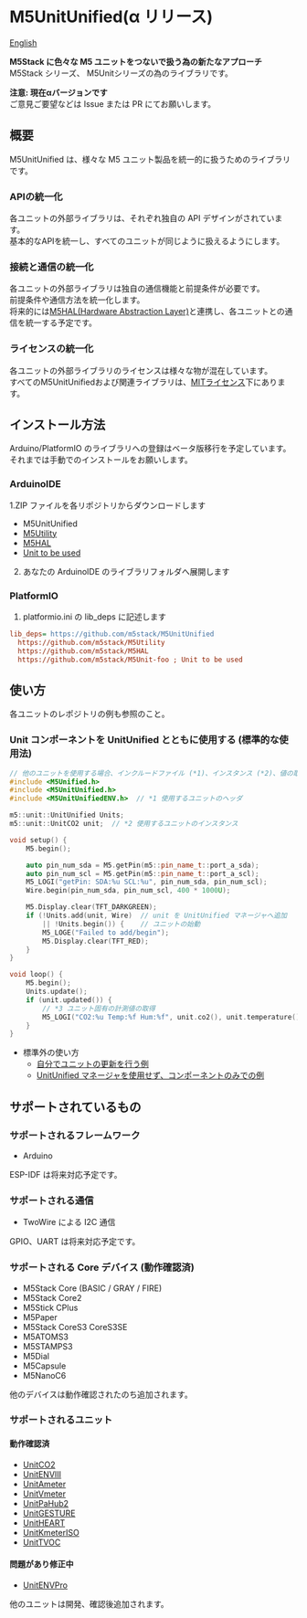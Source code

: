 
# M5UnitUnified(α リリース)

[English](README.md)

**M5Stack に色々な M5 ユニットをつないで扱う為の新たなアプローチ**  
M5Stack シリーズ、 M5Unitシリーズの為のライブラリです。

**注意: 現在αバージョンです**  
ご意見ご要望などは Issue または PR にてお願いします。

## 概要
M5UnitUnified は、様々な M5 ユニット製品を統一的に扱うためのライブラリです。

### APIの統一化
各ユニットの外部ライブラリは、それぞれ独自の API デザインがされています。  
基本的なAPIを統一し、すべてのユニットが同じように扱えるようにします。

### 接続と通信の統一化
各ユニットの外部ライブラリは独自の通信機能と前提条件が必要です。  
前提条件や通信方法を統一化します。  
将来的には[M5HAL(Hardware Abstraction Layer)](https://github.com/m5stack/M5HAL)と連携し、各ユニットとの通信を統一する予定です。

### ライセンスの統一化
各ユニットの外部ライブラリのライセンスは様々な物が混在しています。  
すべてのM5UnitUnifiedおよび関連ライブラリは、[MITライセンス](LICENSE)下にあります。


## インストール方法
Arduino/PlatformIO のライブラリへの登録はベータ版移行を予定しています。  
それまでは手動でのインストールをお願いします。

### ArduinoIDE
1.ZIP ファイルを各リポジトリからダウンロードします
- M5UnitUnified
- [M5Utility](https://github.com/m5stack/M5Utility/)
- [M5HAL](https://github.com/m5stack/M5HAL)
- [Unit to be used](#supported-units)
2. あなたの ArduinoIDE のライブラリフォルダへ展開します

### PlatformIO
1. platformio.ini の lib_deps に記述します
```ini
lib_deps= https://github.com/m5stack/M5UnitUnified
  https://github.com/m5stack/M5Utility
  https://github.com/m5stack/M5HAL
  https://github.com/m5stack/M5Unit-foo ; Unit to be used
```

## 使い方

各ユニットのレポジトリの例も参照のこと。

### Unit コンポーネントを UnitUnified とともに使用する (標準的な使用法)

```cpp
// 他のユニットを使用する場合、インクルードファイル (*1)、インスタンス (*2)、値の取得 (*3) を変更する
#include <M5Unified.h>
#include <M5UnitUnified.h>
#include <M5UnitUnifiedENV.h>  // *1 使用するユニットのヘッダ

m5::unit::UnitUnified Units;
m5::unit::UnitCO2 unit;  // *2 使用するユニットのインスタンス

void setup() {
    M5.begin();

    auto pin_num_sda = M5.getPin(m5::pin_name_t::port_a_sda);
    auto pin_num_scl = M5.getPin(m5::pin_name_t::port_a_scl);
    M5_LOGI("getPin: SDA:%u SCL:%u", pin_num_sda, pin_num_scl);
    Wire.begin(pin_num_sda, pin_num_scl, 400 * 1000U);

    M5.Display.clear(TFT_DARKGREEN);
    if (!Units.add(unit, Wire)  // unit を UnitUnified マネージャへ追加
        || !Units.begin()) {    // ユニットの始動
        M5_LOGE("Failed to add/begin");
        M5.Display.clear(TFT_RED);
    }
}

void loop() {
    M5.begin();
    Units.update();
    if (unit.updated()) {
        // *3 ユニット固有の計測値の取得
        M5_LOGI("CO2:%u Temp:%f Hum:%f", unit.co2(), unit.temperature(), unit.humidity());
    }
}
```

- 標準外の使い方
  - [自分でユニットの更新を行う例](examples/Basic/SelfUpdate)
  - [UnitUnified マネージャを使用せず、コンポーネントのみでの例](examples/Basic/ComponentOnly)


## サポートされているもの
### サポートされるフレームワーク
- Arduino

ESP-IDF は将来対応予定です。

### サポートされる通信
- TwoWire による I2C 通信

GPIO、UART は将来対応予定です。


### サポートされる Core デバイス (動作確認済)
- M5Stack Core (BASIC / GRAY / FIRE)
- M5Stack Core2
- M5Stick CPlus
- M5Paper
- M5Stack CoreS3 CoreS3SE
- M5ATOMS3
- M5STAMPS3
- M5Dial
- M5Capsule
- M5NanoC6

他のデバイスは動作確認されたのち追加されます。

### サポートされるユニット

#### 動作確認済
- [UnitCO2](https://github.com/m5stack/M5Unit-ENV)
- [UnitENVIII](https://github.com/m5stack/M5Unit-ENV)
- [UnitAmeter](https://github.com/m5stack/M5Unit-METER)
- [UnitVmeter](https://github.com/m5stack/M5Unit-METER)
- [UnitPaHub2](https://github.com/m5stack/M5Unit-HUB)
- [UnitGESTURE](https://github.com/m5stack/M5Unit-GESTURE)
- [UnitHEART](https://github.com/m5stack/M5Unit-HEART)
- [UnitKmeterISO](https://github.com/m5stack/M5Unit-KMeterISO)
- [UnitTVOC](https://github.com/m5stack/M5Unit-TVOC)

#### 問題があり修正中
- [UnitENVPro]((https://github.com/m5stack/M5Unit-ENV))

他のユニットは開発、確認後追加されます。

